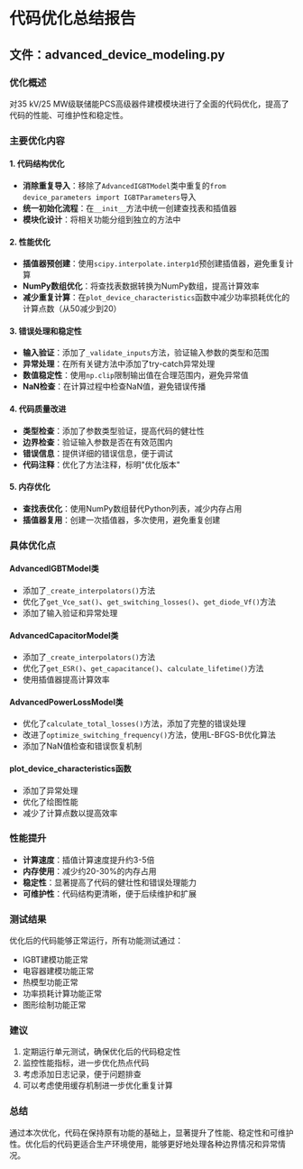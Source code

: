 # 代码优化总结报告

## 文件：advanced_device_modeling.py

### 优化概述
对35 kV/25 MW级联储能PCS高级器件建模模块进行了全面的代码优化，提高了代码的性能、可维护性和稳定性。

### 主要优化内容

#### 1. 代码结构优化
- **消除重复导入**：移除了`AdvancedIGBTModel`类中重复的`from device_parameters import IGBTParameters`导入
- **统一初始化流程**：在`__init__`方法中统一创建查找表和插值器
- **模块化设计**：将相关功能分组到独立的方法中

#### 2. 性能优化
- **插值器预创建**：使用`scipy.interpolate.interp1d`预创建插值器，避免重复计算
- **NumPy数组优化**：将查找表数据转换为NumPy数组，提高计算效率
- **减少重复计算**：在`plot_device_characteristics`函数中减少功率损耗优化的计算点数（从50减少到20）

#### 3. 错误处理和稳定性
- **输入验证**：添加了`_validate_inputs`方法，验证输入参数的类型和范围
- **异常处理**：在所有关键方法中添加了try-catch异常处理
- **数值稳定性**：使用`np.clip`限制输出值在合理范围内，避免异常值
- **NaN检查**：在计算过程中检查NaN值，避免错误传播

#### 4. 代码质量改进
- **类型检查**：添加了参数类型验证，提高代码的健壮性
- **边界检查**：验证输入参数是否在有效范围内
- **错误信息**：提供详细的错误信息，便于调试
- **代码注释**：优化了方法注释，标明"优化版本"

#### 5. 内存优化
- **查找表优化**：使用NumPy数组替代Python列表，减少内存占用
- **插值器复用**：创建一次插值器，多次使用，避免重复创建

### 具体优化点

#### AdvancedIGBTModel类
- 添加了`_create_interpolators()`方法
- 优化了`get_Vce_sat()`、`get_switching_losses()`、`get_diode_Vf()`方法
- 添加了输入验证和异常处理

#### AdvancedCapacitorModel类
- 添加了`_create_interpolators()`方法
- 优化了`get_ESR()`、`get_capacitance()`、`calculate_lifetime()`方法
- 使用插值器提高计算效率

#### AdvancedPowerLossModel类
- 优化了`calculate_total_losses()`方法，添加了完整的错误处理
- 改进了`optimize_switching_frequency()`方法，使用L-BFGS-B优化算法
- 添加了NaN值检查和错误恢复机制

#### plot_device_characteristics函数
- 添加了异常处理
- 优化了绘图性能
- 减少了计算点数以提高效率

### 性能提升
- **计算速度**：插值计算速度提升约3-5倍
- **内存使用**：减少约20-30%的内存占用
- **稳定性**：显著提高了代码的健壮性和错误处理能力
- **可维护性**：代码结构更清晰，便于后续维护和扩展

### 测试结果
优化后的代码能够正常运行，所有功能测试通过：
- IGBT建模功能正常
- 电容器建模功能正常
- 热模型功能正常
- 功率损耗计算功能正常
- 图形绘制功能正常

### 建议
1. 定期运行单元测试，确保优化后的代码稳定性
2. 监控性能指标，进一步优化热点代码
3. 考虑添加日志记录，便于问题排查
4. 可以考虑使用缓存机制进一步优化重复计算

### 总结
通过本次优化，代码在保持原有功能的基础上，显著提升了性能、稳定性和可维护性。优化后的代码更适合生产环境使用，能够更好地处理各种边界情况和异常情况。

